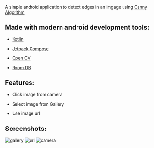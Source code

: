 A simple android application to detect edges in an imgage using [Canny Algorithm](https://docs.opencv.org/4.x/da/d22/tutorial_py_canny.html)

## Made with modern android development tools:

- [Kotlin](https://developer.android.com/kotlin)

- [Jetpack Compose](https://developer.android.com/jetpack/compose)

- [Open CV](https://opencv.org/releases/)

- [Room DB](https://developer.android.com/jetpack/androidx/releases/room)

## Features:

- Click image from camera

- Select image from Gallery

- Use image url 

## Screenshots:
![gallery](https://user-images.githubusercontent.com/90063033/196002911-9215fc03-f597-4f60-873e-012ff0c38b13.gif)
![url](https://user-images.githubusercontent.com/90063033/196002919-b4330599-1f7e-4b98-955b-61a1c236ab59.gif)
![camera](https://user-images.githubusercontent.com/90063033/196002925-03606df3-59e2-4e51-a803-b9e83b9c41c2.gif)

